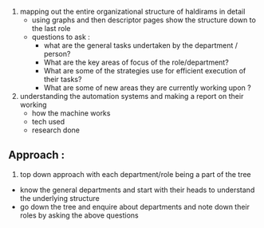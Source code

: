1. mapping out the entire organizational structure of haldirams in detail
	- using graphs and then descriptor pages show the structure down to the last role
	- questions to ask :
		- what are the general tasks undertaken by the department / person?
		- What are the key areas of focus of the role/department?
		- What are some of the strategies use for efficient execution of their tasks?
		- What are some of new areas they are currently working upon ?
2. understanding the automation systems and making a report on their working
	- how the machine works
	- tech used
	- research done 

## Approach :

1. top down approach with each department/role being a part of the tree
- know the general departments and start with their heads to understand the underlying structure
- go down the tree and enquire about departments and note down their roles by asking the above questions


